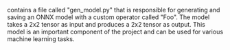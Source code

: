 contains a file called "gen_model.py" that is responsible for generating and saving an ONNX model with a custom operator called "Foo". The model takes a 2x2 tensor as input and produces a 2x2 tensor as output. This model is an important component of the project and can be used for various machine learning tasks.